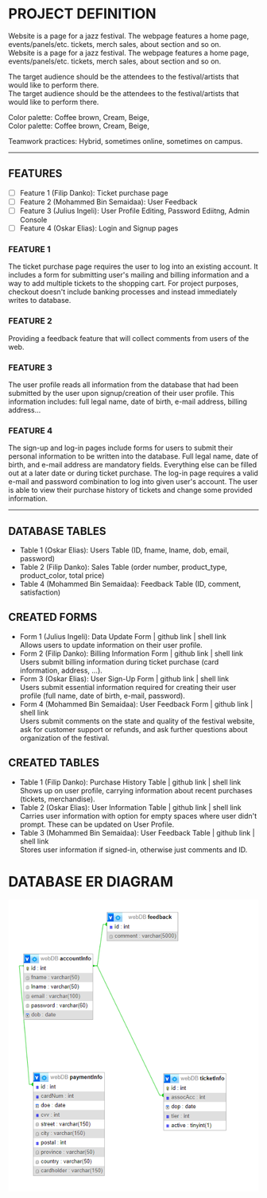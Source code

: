 # PROJECT DEFINITION
Website is a page for a jazz festival. The webpage features a home page, events/panels/etc.
tickets, merch sales, about section and so on.  
Website is a page for a jazz festival. The webpage features a home page, events/panels/etc.
tickets, merch sales, about section and so on.  

The target audience should be the attendees to the festival/artists that would like to perform there.  
The target audience should be the attendees to the festival/artists that would like to perform there.  

Color palette: Coffee brown, Cream, Beige,  
Color palette: Coffee brown, Cream, Beige,  

Teamwork practices: Hybrid, sometimes online, sometimes on campus.

---

## FEATURES
- [ ] Feature 1 (Filip Danko): Ticket purchase page
- [ ] Feature 2 (Mohammed Bin Semaidaa): User Feedback
- [ ] Feature 3 (Julius Ingeli): User Profile Editing, Password Ediitng, Admin Console
- [ ] Feature 4 (Oskar Elias): Login and Signup pages

### FEATURE 1
The ticket purchase page requires the user to log into an existing account. It includes a form for submitting user's mailing and billing information and a way to add multiple tickets to the shopping cart. For project purposes, checkout doesn't include banking processes and instead immediately writes to database.

### FEATURE 2
Providing a feedback feature that will collect comments from users of the web. 

### FEATURE 3
The user profile reads all information from the database that had been submitted by the user upon signup/creation of their user profile. This information includes: full legal name, date of birth, e-mail address, billing address...

### FEATURE 4
The sign-up and log-in pages include forms for users to submit their personal information to be written into the database. Full legal name, date of birth, and e-mail address are mandatory fields. Everything else can be filled out at a later date or during ticket purchase.
The log-in page requires a valid e-mail and password combination to log into given user's account. The user is able to view their purchase history of tickets and change some provided information. 

---

## DATABASE TABLES
- Table 1 (Oskar Elias): Users Table (ID, fname, lname, dob, email, password)
- Table 2 (Filip Danko): Sales Table (order number, product_type, product_color, total price)
- Table 4 (Mohammed Bin Semaidaa): Feedback Table (ID, comment, satisfaction)

## CREATED FORMS 
- Form 1 (Julius Ingeli): Data Update Form | github link | shell link  
Allows users to update information on their user profile.
- Form 2 (Filip Danko): Billing Information Form | github link | shell link  
Users submit billing information during ticket purchase (card information, address, ...).
- Form 3 (Oskar Elias): User Sign-Up Form | github link | shell link  
Users submit essential information required for creating their user profile (full name, date of birth, e-mail, password).
- Form 4 (Mohammed Bin Semaidaa): User Feedback Form | github link | shell link  
Users submit comments on the state and quality of the festival website, ask for customer support or refunds, and ask further questions about organization of the festival. 

## CREATED TABLES
- Table 1 (Filip Danko): Purchase History Table | github link | shell link  
Shows up on user profile, carrying information about recent purchases (tickets, merchandise).
- Table 2 (Oskar Elias): User Information Table | github link | shell link  
Carries user information with option for empty spaces where user didn't prompt. These can be updated on User Profile.
- Table 3 (Mohammed Bin Semaidaa): User Feedback Table | github link | shell link  
Stores user information if signed-in, otherwise just comments and ID.


# DATABASE ER DIAGRAM

![](https://github.com/julius-ingeli/team3-website/blob/main/imgs/dbscreenshot.png)
